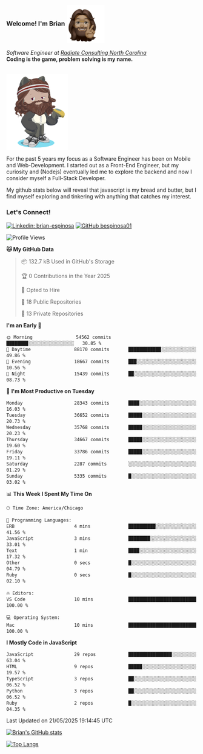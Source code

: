 ###  Welcome! I'm Brian <img align="center" src="https://github.com/bespinosa01/bespinosa01/blob/main/assets/peace-animoji.png" height="100" /></h2>
<p><em>Software Engineer at <a href="https://www.radiateconsulting.coop/north-carolina-tech-coop">Radiate Consulting North Carolina</a>
 <br/>
<!-- </br>Developer Consultant at <a href="https://codethedream.org/">Code The Dream</a> -->
</em> <b>Coding is the game, problem solving is my name.</b></p>

<br/>


 <img align="center" src="https://github.com/bespinosa01/bespinosa01/blob/main/assets/octo-me.png" height="200" /> 
 <p>
 For the past 5 years my focus as a Software Engineer has been on Mobile and Web-Development. I started out as a Front-End Engineer, but my curiosity and (Nodejs) eventually led me to explore the backend and now I consider myself a Full-Stack Developer.
</p>
<p>
 My github stats below will reveal that javascript is my bread and butter, but I find myself exploring and tinkering with anything that catches my interest. 
 </p>
 
 
### Let's Connect!

[![Linkedin: brian-espinosa](https://img.shields.io/badge/-brian--espinosa-blue?style=flat-square&logo=Linkedin&logoColor=white&link=https://www.linkedin.com/in/brian-espinosa/)](https://www.linkedin.com/in/brian-espinosa/)
[![GitHub bespinosa01](https://img.shields.io/github/followers/bespinosa01?label=follow&style=social)](https://github.com/bespinosa01)



<!--START_SECTION:waka-->
![Profile Views](http://img.shields.io/badge/Profile%20Views-0-blue)

**🐱 My GitHub Data** 

> 📦 132.7 kB Used in GitHub's Storage 
 > 
> 🏆 0 Contributions in the Year 2025
 > 
> 💼 Opted to Hire
 > 
> 📜 18 Public Repositories 
 > 
> 🔑 13 Private Repositories 
 > 
**I'm an Early 🐤** 

```text
🌞 Morning                54562 commits       ████████░░░░░░░░░░░░░░░░░   30.85 % 
🌆 Daytime                88170 commits       ████████████░░░░░░░░░░░░░   49.86 % 
🌃 Evening                18667 commits       ███░░░░░░░░░░░░░░░░░░░░░░   10.56 % 
🌙 Night                  15439 commits       ██░░░░░░░░░░░░░░░░░░░░░░░   08.73 % 
```
📅 **I'm Most Productive on Tuesday** 

```text
Monday                   28343 commits       ████░░░░░░░░░░░░░░░░░░░░░   16.03 % 
Tuesday                  36652 commits       █████░░░░░░░░░░░░░░░░░░░░   20.73 % 
Wednesday                35768 commits       █████░░░░░░░░░░░░░░░░░░░░   20.23 % 
Thursday                 34667 commits       █████░░░░░░░░░░░░░░░░░░░░   19.60 % 
Friday                   33786 commits       █████░░░░░░░░░░░░░░░░░░░░   19.11 % 
Saturday                 2287 commits        ░░░░░░░░░░░░░░░░░░░░░░░░░   01.29 % 
Sunday                   5335 commits        █░░░░░░░░░░░░░░░░░░░░░░░░   03.02 % 
```


📊 **This Week I Spent My Time On** 

```text
🕑︎ Time Zone: America/Chicago

💬 Programming Languages: 
ERB                      4 mins              ██████████░░░░░░░░░░░░░░░   41.56 % 
JavaScript               3 mins              ████████░░░░░░░░░░░░░░░░░   33.01 % 
Text                     1 min               ████░░░░░░░░░░░░░░░░░░░░░   17.32 % 
Other                    0 secs              █░░░░░░░░░░░░░░░░░░░░░░░░   04.79 % 
Ruby                     0 secs              █░░░░░░░░░░░░░░░░░░░░░░░░   02.10 % 

🔥 Editors: 
VS Code                  10 mins             █████████████████████████   100.00 % 

💻 Operating System: 
Mac                      10 mins             █████████████████████████   100.00 % 
```

**I Mostly Code in JavaScript** 

```text
JavaScript               29 repos            ████████████████░░░░░░░░░   63.04 % 
HTML                     9 repos             █████░░░░░░░░░░░░░░░░░░░░   19.57 % 
TypeScript               3 repos             ██░░░░░░░░░░░░░░░░░░░░░░░   06.52 % 
Python                   3 repos             ██░░░░░░░░░░░░░░░░░░░░░░░   06.52 % 
Ruby                     2 repos             █░░░░░░░░░░░░░░░░░░░░░░░░   04.35 % 
```




 Last Updated on 21/05/2025 19:14:45 UTC
<!--END_SECTION:waka-->


<!--  Github STATS -->
[![Brian's GitHub stats](https://github-readme-stats.vercel.app/api?username=bespinosa01&hide=stars,contribs&count_private=true&show_icons=true)](https://github.com/anuraghazra/github-readme-stats)

[![Top Langs](https://github-readme-stats.vercel.app/api/top-langs/?username=bespinosa01&layout=compact)](https://github.com/anuraghazra/github-readme-stats)



<!--
**bespinosa01/bespinosa01** is a ✨ _special_ ✨ repository because its `README.md` (this file) appears on your GitHub profile.

Here are some ideas to get you started:

- 🔭 I’m currently working on ...
- 🌱 I’m currently learning ...
- 👯 I’m looking to collaborate on ...
- 🤔 I’m looking for help with ...
- 💬 Ask me about ...
- 📫 How to reach me: ...
- 😄 Pronouns: ...
- ⚡ Fun fact: ...
-->
